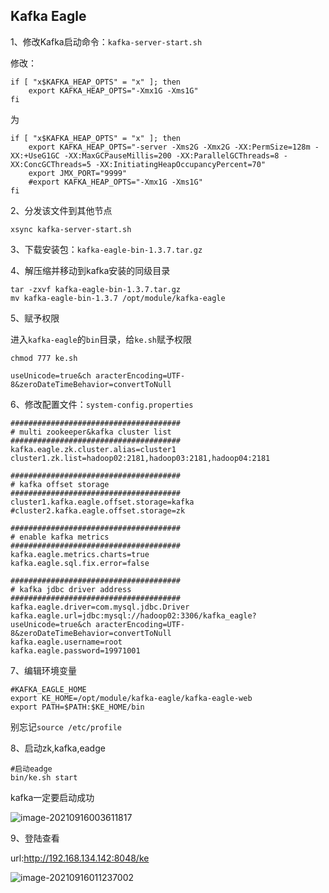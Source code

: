 ## Kafka Eagle

1、修改Kafka启动命令：`kafka-server-start.sh`

修改：

```shell
if [ "x$KAFKA_HEAP_OPTS" = "x" ]; then
    export KAFKA_HEAP_OPTS="-Xmx1G -Xms1G"
fi
```

为

```shell
if [ "x$KAFKA_HEAP_OPTS" = "x" ]; then
    export KAFKA_HEAP_OPTS="-server -Xms2G -Xmx2G -XX:PermSize=128m -XX:+UseG1GC -XX:MaxGCPauseMillis=200 -XX:ParallelGCThreads=8 -XX:ConcGCThreads=5 -XX:InitiatingHeapOccupancyPercent=70"
    export JMX_PORT="9999"
    #export KAFKA_HEAP_OPTS="-Xmx1G -Xms1G"
fi
```

2、分发该文件到其他节点

```shell
xsync kafka-server-start.sh
```

3、下载安装包：`kafka-eagle-bin-1.3.7.tar.gz`

4、解压缩并移动到kafka安装的同级目录

```shell
tar -zxvf kafka-eagle-bin-1.3.7.tar.gz
mv kafka-eagle-bin-1.3.7 /opt/module/kafka-eagle
```

5、赋予权限

进入`kafka-eagle`的`bin`目录，给`ke.sh`赋予权限

```shell
chmod 777 ke.sh

useUnicode=true&ch aracterEncoding=UTF-8&zeroDateTimeBehavior=convertToNull
```

6、修改配置文件：`system-config.properties`

```properties
######################################
# multi zookeeper&kafka cluster list
######################################
kafka.eagle.zk.cluster.alias=cluster1
cluster1.zk.list=hadoop02:2181,hadoop03:2181,hadoop04:2181

######################################
# kafka offset storage
######################################
cluster1.kafka.eagle.offset.storage=kafka
#cluster2.kafka.eagle.offset.storage=zk

######################################
# enable kafka metrics
######################################
kafka.eagle.metrics.charts=true
kafka.eagle.sql.fix.error=false

######################################
# kafka jdbc driver address
######################################
kafka.eagle.driver=com.mysql.jdbc.Driver
kafka.eagle.url=jdbc:mysql://hadoop02:3306/kafka_eagle?useUnicode=true&ch aracterEncoding=UTF-8&zeroDateTimeBehavior=convertToNull
kafka.eagle.username=root
kafka.eagle.password=19971001
```

7、编辑环境变量

```shell
#KAFKA_EAGLE_HOME
export KE_HOME=/opt/module/kafka-eagle/kafka-eagle-web
export PATH=$PATH:$KE_HOME/bin
```

别忘记`source /etc/profile`

8、启动zk,kafka,eadge

```shell
#启动eadge
bin/ke.sh start
```

kafka一定要启动成功

![image-20210916003611817](https://gitee.com/code1997/blog-image/raw/master/bigdata/image-20210916003611817.png)

9、登陆查看

url:http://192.168.134.142:8048/ke

![image-20210916011237002](https://gitee.com/code1997/blog-image/raw/master/bigdata/image-20210916011237002.png)

